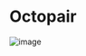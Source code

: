 # Octopair


![image](https://user-images.githubusercontent.com/19557880/85055546-94329900-b152-11ea-941d-056ec13ba375.png)
